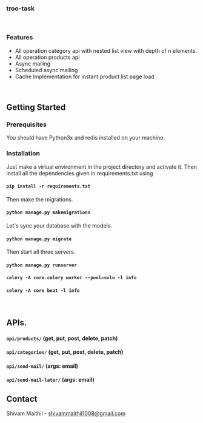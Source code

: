 ### troo-task
<br/>  

### Features
* All operation category api with nested list view with depth of n elements.
* All operation products api
* Async mailing
* Scheduled async mailing
* Cache Implementation for instant product list page load

<br/>

## Getting Started

### Prerequisites
You should have Python3x and redis installed on your machine.

### Installation
Just make a virtual environment in the project directory and activate it.
Then install all the dependencies given in requirements.txt using
#### `pip install -r requirements.txt` 

Then make the migrations.
####  `python manage.py makemigrations`

Let's sync your database with the models.
#### `python manage.py migrate`

Then start all three servers.
#### `python manage.py runserver`
#### `celery -A core.celery worker --pool=solo -l info`
#### `celery -A core beat -l info`

<br/>

## APIs.
#### `api/products/` (get, put, post, delete, patch)
#### `api/categories/` (get, put, post, delete, patch)
#### `api/send-mail/` (args: email)
#### `api/send-mail-later/` (args: email)



## Contact
Shivam Maithil - shivammaithil1008@gmail.com


